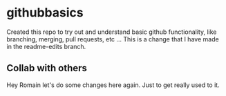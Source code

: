 # githubbasics
Created this repo to try out and understand basic github functionality, like branching, merging, pull requests, etc ... 
This is a change that I have made in the readme-edits branch.

## Collab with others

Hey Romain let's do some changes here again. Just to get really used to it. 


